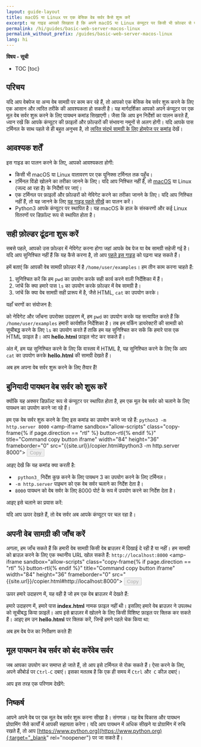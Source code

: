 ```yaml
---
layout: guide-layout
title: macOS या Linux पर एक बेसिक वेब सर्वर कैसे शुरू करें
excerpt: यह गाइड आपको सिखाता है कि अपने macOS या Linux कंप्यूटर पर किसी भी फ़ोल्डर से एक मूल वेब सर्वर शुरू करने के लिए पायथन का उपयोग कैसे करें।
permalink: /hi/guides/basic-web-server-macos-linux
permalink_without_prefix: /guides/basic-web-server-macos-linux
lang: hi
---
```


**विषय - सूची**

* TOC
[toc}

## परिचय

यदि आप वेबपेज या अन्य वेब सामग्री पर काम कर रहे हैं, तो आपको एक बेसिक वेब सर्वर शुरू करने के लिए एक आसान और त्वरित तरीके की आवश्यकता हो सकती है। यह मार्गदर्शिका आपको अपने कंप्यूटर पर एक मूल वेब सर्वर शुरू करने के लिए पायथन कमांड सिखाएगी। जैसा कि आप इन निर्देशों का पालन करते हैं, ध्यान रखें कि आपके कंप्यूटर की फ़ाइलों और फ़ोल्डरों की संभावना नमूनों से अलग होगी। यदि आपके पास टर्मिनल के साथ पहले से ही बहुत अनुभव है, तो [त्वरित संदर्भ सामग्री के लिए होमपेज पर कमांड](/hi/) देखें।

## आवश्यक शर्तें

इस गाइड का पालन करने के लिए, आपको आवश्यकता होगी:

* किसी भी macOS या Linux वातावरण पर एक यूनिक्स टर्मिनल तक पहुँच।
* टर्मिनल विंडो खोलने का तरीका जानने के लिए। यदि आप निश्चित नहीं हैं, तो [macOS](open-terminal-macos) या Linux (जल्द आ रहा है) के निर्देशों पर जाएं।
* एक टर्मिनल पर फ़ाइलों और फ़ोल्डरों को नेविगेट करने का तरीका जानने के लिए। यदि आप निश्चित नहीं हैं, तो यह जानने के लिए [यह गाइड पहले सीखें](navigate-terminal) का पालन करें।
* Python3 आपके कंप्यूटर पर स्थापित है। यह macOS के हाल के संस्करणों और कई Linux वितरणों पर डिफ़ॉल्ट रूप से स्थापित होता है।

## सही फ़ोल्डर ढूंढना शुरू करें

सबसे पहले, आपको उस फ़ोल्डर में नेविगेट करना होगा जहां आपके वेब पेज या वेब सामग्री सहेजी गई है। यदि आप सुनिश्चित नहीं हैं कि यह कैसे करना है, तो आप [पहले इस गाइड](navigate-terminal) को पढ़ना चाह सकते हैं।

हमें बताएं कि आपकी वेब सामग्री फ़ोल्डर में है `/home/user/examples`। हम तीन काम करना चाहते हैं:

1. सुनिश्चित करें कि हम `pwd` का उपयोग करके सही कार्य करने वाली निर्देशिका में हैं।
2. जांचें कि क्या हमारे पास `ls` का उपयोग करके फ़ोल्डर में वेब सामग्री है।
3. जांचें कि क्या वेब सामग्री सही प्रारूप में है, जैसे HTML, `cat` का उपयोग करके।

यहाँ चरणों का संयोजन है:

<div class="center guideimages">
  <amp-anim src="/assets/guides/basic-web-server-macos-linux/checking-web-content-en.gif" width="665" height="387" alt="Navigating and checking web content" layout="responsive"></amp-anim>
</div>

को नेविगेट और जाँचना उपरोक्त उदाहरण में, हम `pwd` का उपयोग करके यह सत्यापित करते हैं कि `/home/user/examples` हमारी कार्यशील निर्देशिका है। तब हम वर्किंग डायरेक्टरी की सामग्री को सूचीबद्ध करने के लिए `ls` का उपयोग करते हैं ताकि हम यह सुनिश्चित कर सकें कि हमारे पास एक HTML फ़ाइल है। आप **hello.html** फ़ाइल नोट कर सकते हैं।

अंत में, हम यह सुनिश्चित करने के लिए कि वास्तव में HTML है, यह सुनिश्चित करने के लिए कि आप `cat` का उपयोग करके **hello.html** की सामग्री देखते हैं।

अब हम अपना वेब सर्वर शुरू करने के लिए तैयार हैं!

## बुनियादी पायथन वेब सर्वर को शुरू करें

क्योंकि यह अक्सर डिफ़ॉल्ट रूप से कंप्यूटर पर स्थापित होता है, हम एक मूल वेब सर्वर को चलाने के लिए पायथन का उपयोग करने जा रहे हैं।

हम एक वेब सर्वर शुरू करने के लिए इस कमांड का उपयोग करने जा रहे हैं: `python3 -m http.server 8000` <amp-iframe sandbox="allow-scripts"
  class="copy-frame{% if page.direction == "rtl" %} button-rtl{% endif %}"
  title="Command copy button iframe"
  width="84"
  height="36"
  frameborder="0"
  src="{{site.url}}/copier.html#python3 -m http.server 8000">
  <button class="pure-button button-large button-primary"
    placeholder
    disabled>Copy</button>
</amp-iframe>

आइए देखें कि यह कमांड क्या करती है:

* ` python3_` निर्देश कुछ करने के लिए पायथन 3 का उपयोग करने के लिए टर्मिनल।
* `-m http.server` पाइथन को एक वेब सर्वर चलाने का निर्देश देता है।
* `8000` पायथन को वेब सर्वर के लिए 8000 पोर्ट के रूप में उपयोग करने का निर्देश देता है।

आइए इसे चलाने का प्रयास करें:

<div class="center guideimages">
  <amp-anim src="/assets/guides/basic-web-server-macos-linux/start-python-http-server-en.gif" width="665" height="387" alt="Start Python web server" layout="responsive"></amp-anim>
</div>

यदि आप ऊपर देखते हैं, तो वेब सर्वर अब आपके कंप्यूटर पर चल रहा है।

## अपनी वेब सामग्री की जाँच करें

अगला, हम जाँच सकते हैं कि हमारी वेब सामग्री किसी वेब ब्राउज़र में दिखाई दे रही है या नहीं। हम सामग्री को ब्राउज़ करने के लिए एक स्थानीय URL खोल सकते हैं: `http://localhost:8000` <amp-iframe sandbox="allow-scripts"
  class="copy-frame{% if page.direction == "rtl" %} button-rtl{% endif %}"
  title="Command copy button iframe"
  width="84"
  height="36"
  frameborder="0"
  src="{{site.url}}/copier.html#http://localhost:8000">
  <button class="pure-button button-large button-primary"
    placeholder
    disabled>Copy</button>
</amp-iframe>

ऊपर हमारे उदाहरण में, यह वही है जो हम एक वेब ब्राउज़र में देखते हैं:

<div class="center guideimages">
  <amp-img src="/assets/guides/basic-web-server-macos-linux/directory-listing-en.png" width="665" height="387" alt="Directory listing in the web browser" layout="responsive"></amp-img>
</div>

हमारे उदाहरण में, हमारे पास **index.html** नामक फ़ाइल नहीं थी। इसलिए हमारे वेब ब्राउज़र ने उपलब्ध को सूचीबद्ध किया फ़ाइलें। आप इसे ब्राउज़र में खोलने के लिए किसी विशिष्ट फ़ाइल पर क्लिक कर सकते हैं। आइए हम उन **hello.html** पर क्लिक करें, जिन्हें हमने पहले चेक किया था:

<div class="center guideimages">
  <amp-img src="/assets/guides/basic-web-server-macos-linux/hello-world-page-en.png" width="665" height="387" alt="Hello world page" layout="responsive"></amp-img>
</div>

अब हम वेब पेज का निरीक्षण करते हैं!

## मूल पायथन वेब सर्वर को बंद करेंवेब सर्वर

जब आपका उपयोग कर समाप्त हो जाते हैं, तो आप इसे टर्मिनल से रोक सकते हैं। ऐसा करने के लिए, अपने कीबोर्ड पर `Ctrl-C` दबाएं। इसका मतलब है कि एक ही समय में `Ctrl` और` C` कीज़ दबाएं।

आप इस तरह एक परिणाम देखेंगे:

<div class="center guideimages">
  <amp-anim src="/assets/guides/basic-web-server-macos-linux/stop-python-http-server-en.gif" width="665" height="387" alt="Stop Python web server" layout="responsive"></amp-anim>
</div>

## निष्कर्ष

आपने अपने वेब पर एक मूल वेब सर्वर शुरू करना सीखा है। संगणक। यह वेब विकास और पायथन प्रोग्रामिंग जैसे कार्यों में आपकी सहायता करेगा। यदि आप पायथन में अधिक सीखने या प्रोग्रामिंग में रुचि रखते हैं, तो आप [https://www.python.org](https://www.python.org){:target="_blank" rel="noopener"} पर जा सकते हैं।
